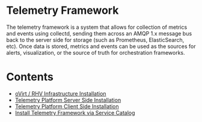 # Telemetry Framework

The telemetry framework is a system that allows for collection of metrics and
events using collectd, sending them across an AMQP 1.x message bus back to the
server side for storage (such as Prometheus, ElasticSearch, etc). Once data is
stored, metrics and events can be used as the sources for alerts, 
visualization, or the source of truth for orchestration frameworks.

# Contents

* [oVirt / RHV Infrastructure Installation](00-rhv_infrastructure_installation.md)
* [Telemetry Platform Server Side Installation](02-server_side_installation.md)
* [Telemetry Platform Client Side Installation](03-client_side_installation.md)
* [Install Telemetry Framework via Service Catalog](04-install_sa_via_apb.md)
